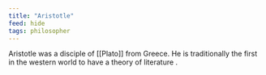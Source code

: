 ```yaml
---
title: "Aristotle"
feed: hide
tags: philosopher
---
```


Aristotle was a disciple of [[Plato]] from Greece. He is traditionally the first in the western world to have a theory of literature . 